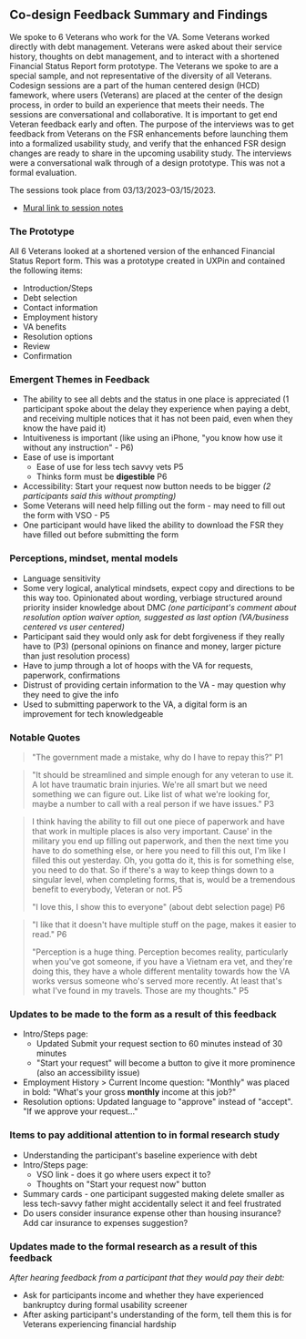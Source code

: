 
## Co-design Feedback Summary and Findings
We spoke to 6 Veterans who work for the VA. Some Veterans worked directly with debt management. Veterans were asked about their service history, thoughts on debt management, and to interact with a shortened Financial Status Report form prototype. The Veterans we spoke to are a special sample, and not representative of the diversity of all Veterans. 
Codesign sessions are a part of the human centered design (HCD) famework, where users (Veterans) are placed at the center of the design process, in order to build an experience that meets their needs. The sessions are conversational and collaborative. It is important to get end Veteran feedback early and often. 
The purpose of the interviews was to get feedback from Veterans on the FSR enhancements before launching them into a formalized usability study, and verify that the enhanced FSR design changes are ready to share in the upcoming usability study. The interviews were a conversational walk through of a design prototype. This was not a formal evaluation. 

The sessions took place from 03/13/2023⁠–03/15/2023.

- [Mural link to session notes](https://app.mural.co/t/departmentofveteransaffairs9999/m/departmentofveteransaffairs9999/1677854999549/fbc6db6c07e1d1fe44d5f02ba35b9a268e3811e7?wid=0-1680013477325)

### The Prototype
All 6 Veterans looked at a shortened version of the enhanced Financial Status Report form. This was a prototype created in UXPin and contained the following items: 

 - Introduction/Steps 
 - Debt selection
 - Contact information
 - Employment history
 - VA benefits
 - Resolution options
 - Review 
 - Confirmation

### Emergent Themes in Feedback

-   The ability to see all debts and the status in one place is appreciated (1 participant spoke about the delay they experience when paying a debt, and receiving multiple notices that it has not been paid, even when they know the have paid it)
-   Intuitiveness is important (like using an iPhone, "you know how use it without any instruction" - P6)
-   Ease of use is important
	- Ease of use for less tech savvy vets P5
	- Thinks form must be **digestible** P6
-  Accessibility: Start your request now button needs to be bigger _(2 participants said this without prompting)_
-  Some Veterans will need help filling out the form - may need to fill out the form with VSO - P5
-  One participant would have liked the ability to download the FSR they have filled out before submitting the form


### Perceptions, mindset, mental models

 -  Language sensitivity
-   Some very logical, analytical mindsets, expect copy and directions to be this way too. Opinionated about wording, verbiage structured around priority insider knowledge about DMC _(one participant's comment about resolution option waiver option, suggested as last option (VA/business centered vs user centered)_
- Participant said they would only ask for debt forgiveness if they really have to (P3)
(personal opinions on finance and money, larger picture than just resolution process)
-   Have to jump through a lot of hoops with the VA for requests, paperwork, confirmations
-   Distrust of providing certain information to the VA - may question why they need to give the info
-   Used to submitting paperwork to the VA, a digital form is an improvement for tech knowledgeable


### Notable Quotes

> "The government made a mistake, why do I have to repay this?" P1

> "It should be streamlined and simple enough for any veteran to use it. A lot have traumatic brain injuries. We're all smart but we need something we can figure out. Like list of what we're looking for, maybe a number to call with a real person if we have issues." P3

> I think having the ability to fill out one piece of paperwork and have that work in multiple places is also very important. Cause' in the military you end up filling out paperwork, and then the next time you have to do something else, or here you need to fill this out, I'm like I filled this out yesterday. Oh, you gotta do it, this is for something else, you need to do that. So if there's a way to keep things down to a singular level, when completing forms, that is, would be a tremendous benefit to everybody, Veteran or not. P5
> 
> "I love this, I show this to everyone" (about debt selection page) P6

> "I like that it doesn't have multiple stuff on the page, makes it easier to read." P6
> 
> "Perception is a huge thing. Perception becomes reality, particularly when you've got someone, if you have a Vietnam era vet,
and they're doing this, they have a whole different mentality towards how the VA works versus someone who's served more recently. 
At least that's what I've found in my travels. Those are my thoughts." P5

### Updates to be made to the form as a result of this feedback

 -  Intro/Steps page: 
	 - Updated Submit your request section to 60 minutes instead of 30 minutes
	 - "Start your request" will become a button to give it more prominence (also an accessibility issue)
-   Employment History > Current Income question: "Monthly" was placed in bold: "What's your gross **monthly** income at this job?"
-   Resolution options: Updated language to "approve" instead of "accept". "If we approve your request..."

### Items to pay additional attention to in formal research study

 - Understanding the participant's baseline experience with debt
 - Intro/Steps page:
	 - VSO link - does it go where users expect it to?
	-   Thoughts on "Start your request now" button 
-   Summary cards - one participant suggested making delete smaller as less tech-savvy father might accidentally select it and feel frustrated
-   Do users consider insurance expense other than housing insurance? Add car insurance to expenses suggestion?

### Updates made to the formal research as a result of this feedback

 _After hearing feedback from a participant that they would pay their debt:_
-   Ask for participants income and whether they have experienced bankruptcy during formal usability screener
-   After asking participant's understanding of the form, tell them this is for Veterans experiencing financial hardship

